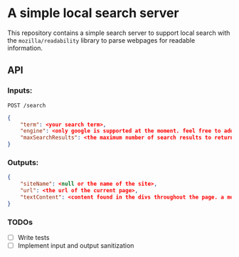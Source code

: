 # A simple local search server

This repository contains a simple search server to support local search with the `mozilla/readability` library to parse webpages for readable information.

## API

### Inputs:

`POST /search`
```json
{
    "term": <your search term>,
    "engine": <only google is supported at the moment. feel free to add others locally or thru PRs>,
    "maxSearchResults": <the maximum number of search results to return. the actual number may be lower due to parsing failures>
}
```

### Outputs:

```json
{
    "siteName": <null or the name of the site>,
    "url": <the url of the current page>,
    "textContent": <content found in the divs throughout the page. a more refined version of Readability's article.textContent>
}
```

### TODOs

- [ ] Write tests
- [ ] Implement input and output sanitization
